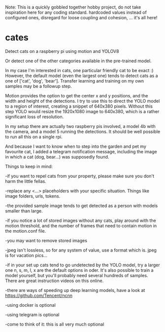 Note: This is a quickly gobbled together hobby project, do not take inspiration here for any coding standard.
hardcoded values instead of configured ones, disregard for loose coupling and cohesion, ... it's all here!

# cates
Detect cats on a raspberry pi using motion and YOLOV8

Or detect one of the other categories available in the pre-trained model.

In my case I'm interested in cats, one particular friendly cat to be exact :)
However, the default model (even the largest one) tends to detect cats as a one of ['cat', 'dog', 'bear'].
Transfer learning and training on my own samples may be a followup step.


Motion provides the option to get the center x and y positions, and the width and height of the detections. 
I try to use this to direct the YOLO model to a region of interest, creating a snippet of 640x380 pixels.
Without this step YOLO would resize the 1920x1080 image to 640x380, which is a rather significant loss of resolution.

In my setup there are actually two raspberry pis involved, a model 4b with the camera, and a model 5 running the detections. It should be well possible to run all this on a single rpi. 

And because I want to know when to step into the garden and pet my favourite cat, I added a telegram notification message, including the image in which a cat (dog, bear...) was supposedly found.


Things to keep in mind:

-if you want to repel cats from your property, please make sure you don't harm the little fellas.

-replace any <...> placeholders with your specific situation. Things like image folders, urls, tokens.

-the provided sample image tends to get detected as a person with models smaller than large.

-if you notice a lot of stored images without any cats, play around with the motion threshold, and the number of frames that need to contain motion in the motion.conf file.

-you may want to remove stored images

-jpeg isn't lossless, so for any system of value, use a format which is. jpeg is for vacation pics...

-if in your set up cats tend to go undetected by the YOLO model, try a larger one n, s, m, l, x are the default options in oder. It's also possible to train a model yourself, but you'll probably need several hundreds of samples. There are great instruction videos on this online.

-there are ways of speeding up deep learning models, have a look at https://github.com/Tencent/ncnn

-using docker is optional

-using telegram is optional

-come to think of it: this is all very much optional
